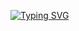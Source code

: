 [![Typing SVG](https://readme-typing-svg.demolab.com?font=Ubuntu&weight=600&size=25&pause=1000&color=ECF7F5&width=435&lines=Hi%F0%9F%91%8B+I'm+Naru%F0%9F%A7%B8)](https://git.io/typing-svg)